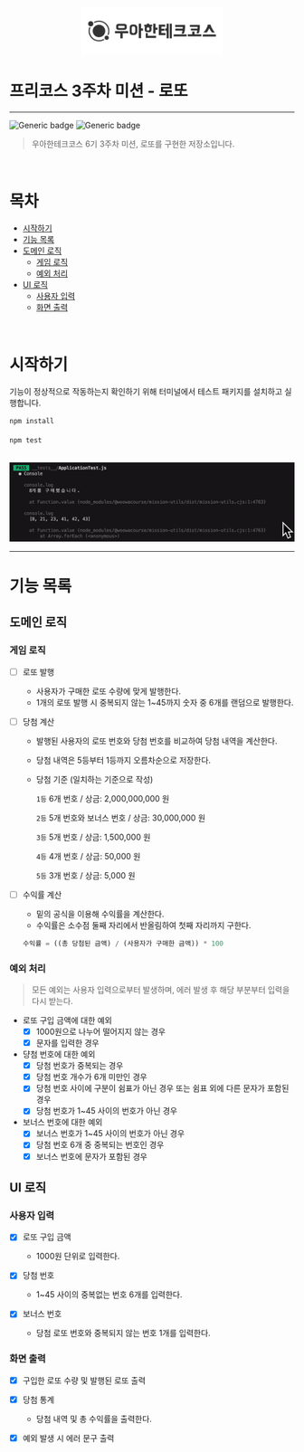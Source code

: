 <p align="center">
    <img src="./woowacourse.png" alt="우아한테크코스" width="250px">
</p>

# 프리코스 3주차 미션 - 로또

---

![Generic badge](https://img.shields.io/badge/precourse-week3-green.svg)
![Generic badge](https://img.shields.io/badge/version-1.0.1-blue.svg)

> 우아한테크코스 6기 3주차 미션, 로또를 구현한 저장소입니다.

<br/>

# 목차 

- [시작하기](#시작하기)
- [기능 목록](#기능-목록)
- [도메인 로직](#도메인-로직)
    - [게임 로직](#게임-로직)
    - [예외 처리](#예외-처리)
- [UI 로직](#UI-로직)
    - [사용자 입력](#사용자-입력)
    - [화면 출력](#화면-출력)

<br/>

# 시작하기

기능이 정상적으로 작동하는지 확인하기 위해 터미널에서 테스트 패키지를 설치하고 실행합니다.

```javascript
npm install

npm test
```
<br/>

<img src='./Test.gif'>

---

# 기능 목록

## 도메인 로직

### 게임 로직

- [ ] 로또 발행 
    - 사용자가 구매한 로또 수량에 맞게 발행한다.
    - 1개의 로또 발행 시 중복되지 않는 1~45까지 숫자 중 6개를 랜덤으로 발행한다.

- [ ] 당첨 계산 
    - 발행된 사용자의 로또 번호와 당첨 번호를 비교하여 당첨 내역을 계산한다.
    - 당첨 내역은 5등부터 1등까지 오름차순으로 저장한다. 
    - 당첨 기준 (일치하는 기준으로 작성)

        `1등` 6개 번호 / 상금: 2,000,000,000 원 <br/>

        `2등` 5개 번호와 보너스 번호 / 상금: 30,000,000 원 <br/>

        `3등` 5개 번호 / 상금: 1,500,000 원 <br/>
        
        `4등` 4개 번호 / 상금: 50,000 원 <br/>

        `5등` 3개 번호 / 상금: 5,000 원 <br/>

- [ ] 수익률 계산
    - 밑의 공식을 이용해 수익률을 계산한다.
    - 수익률은 소수점 둘째 자리에서 반올림하여 첫째 자리까지 구한다. 
    ```javascript
    수익률 = ((총 당첨된 금액) / (사용자가 구매한 금액)) * 100
    ```

### 예외 처리

> 모든 예외는 사용자 입력으로부터 발생하며, 에러 발생 후 해당 부분부터 입력을 다시 받는다.

- 로또 구입 금액에 대한 예외
    - [X] 1000원으로 나누어 떨어지지 않는 경우
    - [X] 문자를 입력한 경우

- 댱첨 번호에 대한 예외 
    - [X] 당첨 번호가 중복되는 경우
    - [X] 당첨 번호 개수가 6개 미만인 경우
    - [X] 당첨 번호 사이에 구분이 쉼표가 아닌 경우 또는 쉼표 외에 다른 문자가 포함된 경우
    - [X] 당첨 번호가 1~45 사이의 번호가 아닌 경우

- 보너스 번호에 대한 예외
    - [X] 보너스 번호가 1~45 사이의 번호가 아닌 경우
    - [X] 당첨 번호 6개 중 중복되는 번호인 경우 
    - [X] 보너스 번호에 문자가 포함된 경우 

## UI 로직

### 사용자 입력

- [X] 로또 구입 금액
    - 1000원 단위로 입력한다.

- [X] 당첨 번호
    - 1~45 사이의 중복없는 번호 6개를 입력한다.

- [X] 보너스 번호
    - 당첨 로또 번호와 중복되지 않는 번호 1개를 입력한다.

### 화면 출력

- [X] 구입한 로또 수량 및 발행된 로또 출력

- [X] 당첨 통계 
    - 당첨 내역 및 총 수익률을 출력한다.

- [X] 예외 발생 시 에러 문구 출력